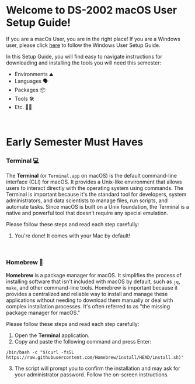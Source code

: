 # Welcome to DS-2002 macOS User Setup Guide!

If you are a macOs User, you are in the right place! If you are a Windows user, please click [here](https://github.com/austin-t-rivera/DS-2002-F25/blob/main/Setup/Windows_Users.md) to follow the Windows User Setup Guide.

In this Setup Guide, you will find easy to navigate instructions for downloading and installing the tools you will need this semester:
- Environments ⛰️
- Languages 🗣️
- Packages 📦
- Tools 🛠️
- Etc. 🤷‍♀️

<br>

# Early Semester Must Haves

### Terminal 💻
The **Terminal** (or `Terminal.app` on macOS) is the default command-line interface (CLI) for macOS. It provides a Unix-like environment that allows users to interact directly with the operating system using commands. The Terminal is important because it's the standard tool for developers, system administrators, and data scientists to manage files, run scripts, and automate tasks. Since macOS is built on a Unix foundation, the Terminal is a native and powerful tool that doesn't require any special emulation.

Please follow these steps and read each step carefully:
1. You're done! It comes with your Mac by default!

<br>

### Homebrew 🍺
**Homebrew** is a package manager for macOS. It simplifies the process of installing software that isn't included with macOS by default, such as `jq`, `make`, and other command-line tools. Homebrew is important because it provides a centralized and reliable way to install and manage these applications without needing to download them manually or deal with complex installation processes. It's often referred to as "the missing package manager for macOS."

Please follow these steps and read each step carefully:
1. Open the **Terminal** application.
2. Copy and paste the following command and press Enter:
```
/bin/bash -c "$(curl -fsSL https://raw.githubusercontent.com/Homebrew/install/HEAD/install.sh)"
```
3. The script will prompt you to confirm the installation and may ask for your administrator password. Follow the on-screen instructions.
